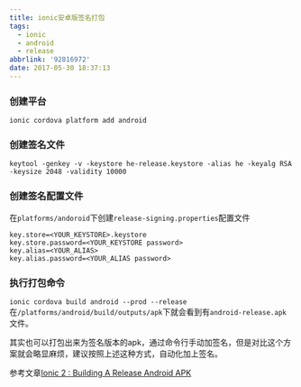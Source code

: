 ```yaml
---
title: ionic安卓版签名打包
tags:
  - ionic
  - android
  - release
abbrlink: '92816972'
date: 2017-05-30 18:37:13
---
```


### 创建平台
```
ionic cordova platform add android 
```
### 创建签名文件

```
keytool -genkey -v -keystore he-release.keystore -alias he -keyalg RSA -keysize 2048 -validity 10000
```

### 创建签名配置文件
在`platforms/andoroid`下创建`release-signing.properties`配置文件
```
key.store=<YOUR_KEYSTORE>.keystore
key.store.password=<YOUR_KEYSTORE password>
key.alias=<YOUR_ALIAS>
key.alias.password=<YOUR_ALIAS password>
```
### 执行打包命令
`ionic cordova build android --prod --release`
在`/platforms/android/build/outputs/apk`下就会看到有`android-release.apk`文件。

其实也可以打包出来为签名版本的apk，通过命令行手动加签名，但是对比这个方案就会略显麻烦，建议按照上述这种方式，自动化加上签名。

参考文章[Ionic 2 : Building A Release Android APK](http://ionichelper.forlearning.net/ionic-2-building-a-release-android-apk/)